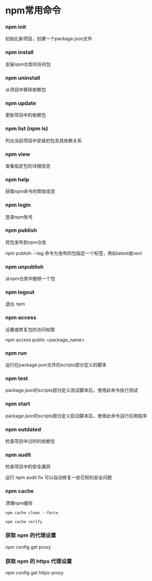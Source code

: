 # npm常用命令

### npm init

初始化新项目，创建一个package.json文件

### npm install

安装npm仓库的任何包

### npm uninstall

从项目中移除依赖包

### npm update

更新项目中的依赖包

### npm list (npm ls)

列出当前项目中安装的包及其依赖关系

### npm view

查看指定包的详细信息

### npm help

获取npm命令的帮助信息

### npm login

登录npm账号

### npm publish

将包发布到npm仓库

npm publish --tag 命令为发布的包指定一个标签，例如latest或next

### npm unpublish

从npm仓库中删除一个包

### npm logout

退出 npm

### npm access

设置或修复包的访问权限

npm access public <package_name>

### npm run

运行在package.json文件的scripts部分定义的脚本

### npm test

package.json的scripts部分定义测试脚本后，使用此命令执行测试

### npm start

package.json的scripts部分定义启动脚本后，使用此命令运行应用程序

### npm outdated

检查项目中过时的依赖包

### npm audit

检查项目中的安全漏洞

运行 npm audit fix 可以自动修复一些已知的安全问题

### npm cache

清理npm缓存
```
npm cache clean --force  

npm cache verify
```


### 获取 npm 的代理设置
npm config get proxy

### 获取 npm 的 https 代理设置
npm config get https-proxy